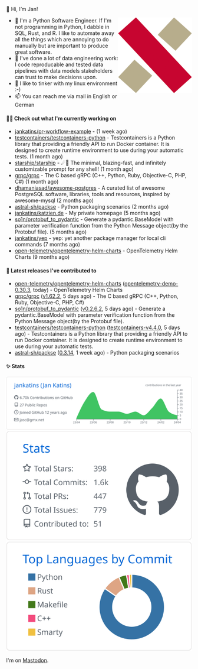 👋 Hi, I’m Jan!

<img align="right" src="https://raw.githubusercontent.com/kreuzwerkerbot/kreuzwerkerbot/master/assets/xw.png" width="200">

- 🌱 I'm a Python Software Engineer. If I'm not programming in Python, I dabble in SQL, Rust, and R. 
  I like to automate away all the things which are annoying to do manually but are important to produce great software.
- 💪 I've done a lot of data engineering work: I code reproducable and tested data pipelines with 
  data models stakeholders can trust to make decisions upon.
- 💞️ I like to tinker with my linux environment :-)
- 📫 You can reach me via mail in English or German

#### 👩‍💻 Check out what I'm currently working on

- [jankatins/pr-workflow-example](https://github.com/jankatins/pr-workflow-example) -  (1 week ago)
- [testcontainers/testcontainers-python](https://github.com/testcontainers/testcontainers-python) - Testcontainers is a Python library that providing a friendly API to run Docker container. It is designed to create runtime environment to use during your automatic tests. (1 month ago)
- [starship/starship](https://github.com/starship/starship) - ☄🌌️  The minimal, blazing-fast, and infinitely customizable prompt for any shell! (1 month ago)
- [grpc/grpc](https://github.com/grpc/grpc) - The C based gRPC (C&#43;&#43;, Python, Ruby, Objective-C, PHP, C#) (1 month ago)
- [dhamaniasad/awesome-postgres](https://github.com/dhamaniasad/awesome-postgres) - A curated list of awesome PostgreSQL software, libraries, tools and resources, inspired by awesome-mysql (2 months ago)
- [astral-sh/packse](https://github.com/astral-sh/packse) - Python packaging scenarios (2 months ago)
- [jankatins/katzien.de](https://github.com/jankatins/katzien.de) - My private homepage (5 months ago)
- [so1n/protobuf_to_pydantic](https://github.com/so1n/protobuf_to_pydantic) - Generate a pydantic.BaseModel with parameter verification function from the Python Message object(by the Protobuf file). (5 months ago)
- [jankatins/yep](https://github.com/jankatins/yep) - yep: yet another package manager for local cli commands (7 months ago)
- [open-telemetry/opentelemetry-helm-charts](https://github.com/open-telemetry/opentelemetry-helm-charts) - OpenTelemetry Helm Charts (9 months ago)

#### 🔭 Latest releases I've contributed to

- [open-telemetry/opentelemetry-helm-charts](https://github.com/open-telemetry/opentelemetry-helm-charts) ([opentelemetry-demo-0.30.3](https://github.com/open-telemetry/opentelemetry-helm-charts/releases/tag/opentelemetry-demo-0.30.3), today) - OpenTelemetry Helm Charts
- [grpc/grpc](https://github.com/grpc/grpc) ([v1.62.2](https://github.com/grpc/grpc/releases/tag/v1.62.2), 5 days ago) - The C based gRPC (C&#43;&#43;, Python, Ruby, Objective-C, PHP, C#)
- [so1n/protobuf_to_pydantic](https://github.com/so1n/protobuf_to_pydantic) ([v0.2.6.2](https://github.com/so1n/protobuf_to_pydantic/releases/tag/v0.2.6.2), 5 days ago) - Generate a pydantic.BaseModel with parameter verification function from the Python Message object(by the Protobuf file).
- [testcontainers/testcontainers-python](https://github.com/testcontainers/testcontainers-python) ([testcontainers-v4.4.0](https://github.com/testcontainers/testcontainers-python/releases/tag/testcontainers-v4.4.0), 5 days ago) - Testcontainers is a Python library that providing a friendly API to run Docker container. It is designed to create runtime environment to use during your automatic tests.
- [astral-sh/packse](https://github.com/astral-sh/packse) ([0.3.14](https://github.com/astral-sh/packse/releases/tag/0.3.14), 1 week ago) - Python packaging scenarios


#### ✨ Stats

  [![](https://raw.githubusercontent.com/jankatins/jankatins/master/profile-summary-card-output/github/0-profile-details.svg)](https://github.com/vn7n24fzkq/github-profile-summary-cards)
  [![](https://raw.githubusercontent.com/jankatins/jankatins/master/profile-summary-card-output/github/3-stats.svg)](https://github.com/vn7n24fzkq/github-profile-summary-cards)
  [![](https://raw.githubusercontent.com/jankatins/jankatins/master/profile-summary-card-output/github/2-most-commit-language.svg)](https://github.com/vn7n24fzkq/github-profile-summary-cards)

I'm on <a rel="me" href="https://fosstodon.org/@jankatins">Mastodon</a>.
